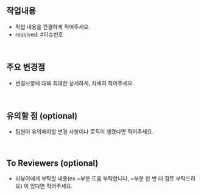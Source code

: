 ## 작업내용
- 작업 내용을 간결하게 적어주세요.
- resolved: #이슈번호
<br>

## 주요 변경점
- 변경사항에 대해 최대한 상세하게, 자세히 적어주세요.
<br>

## 유의할 점 (optional)
- 팀원이 유의해야할 변경 사항이나 로직이 생겼다면 적어주세요.
<br>

## To Reviewers (optional)
- 리뷰어에게 부탁할 내용(ex.~부분 도움 부탁합니다, ~부분 한 번 더 검토 부탁드려요) 이 있다면 적어주세요.
<br>

